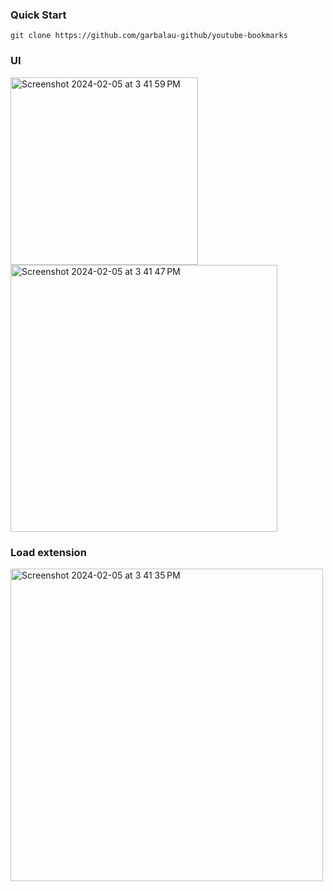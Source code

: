 ### Quick Start

```console
git clone https://github.com/garbalau-github/youtube-bookmarks
```

### UI

<img width="300" alt="Screenshot 2024-02-05 at 3 41 59 PM" src="https://github.com/garbalau-github/youtube-bookmarks/assets/53371076/98cefb9a-e207-45a6-96cc-0e15d3beda4f">
<img width="427" alt="Screenshot 2024-02-05 at 3 41 47 PM" src="https://github.com/garbalau-github/youtube-bookmarks/assets/53371076/f023bfc3-46ca-4151-ad95-ea2a39a57933">

### Load extension
<img width="500" alt="Screenshot 2024-02-05 at 3 41 35 PM" src="https://github.com/garbalau-github/youtube-bookmarks/assets/53371076/3a4feb9d-846c-47c0-b620-391e3bd8a8ea">
